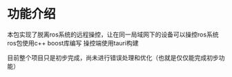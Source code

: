 # 功能介绍
本包实现了脱离ros系统的远程操控，让在同一局域网下的设备可以操控ros系统
ros包使用c++ boost库编写
操控端使用tauri构建

目前整个项目只是初步完成，尚未进行错误处理和优化（也就是仅仅能完成初步功能）

